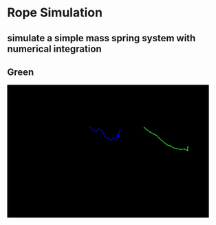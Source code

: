 # Rope Simulation
## simulate a simple mass spring system with numerical integration
## Green
<img src = 'https://github.com/SiqiHuang18/Games101/blob/main/Rope%20Simulation/images/rope-sim.gif'>
